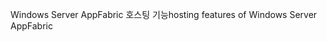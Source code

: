 <span data-ttu-id="5fe8c-101">Windows Server AppFabric 호스팅 기능</span><span class="sxs-lookup"><span data-stu-id="5fe8c-101">hosting features of Windows Server AppFabric</span></span>